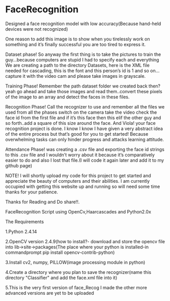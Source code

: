 # FaceRecognition
Designed a face recognition model with low accuracy(Because hand-held devices were not recognized)

One reason to add this image is to show when you tirelessly work on something and it’s finally successful you are too tired to express it.

Dataset phase! So anyway the first thing is to take the pictures to train the guy…because computers are stupid I had to specify each and everything We are creating a path to the directory Datasets, here is the XML file needed for cascading, this is the font and this person’s id is 1 and so on…capture it with the video cam and please take images in grayscale.

Training Phase! Remember the path dataset folder we created back then? yeah go ahead and take those images and read them..convert these pixels of the image to an array and detect the faces in these files.

Recognition Phase! Call the recognizer to use and remember all the files we used from all the phases switch on the camera take the video check the face id from the first file and if it’s this face then this elif the other guy and so forth..add a square of this size around the face. And Viola! your face recognition project is done. I know I know I have given a very abstract idea of the entire process but that’s good for you to get started! Because overwhelming tasks can only hinder progress and attacks learning attitude.

Attendance Phase! was creating a .csv file and exporting the face id strings to this .csv file and I wouldn’t worry about it because it’s comparatively easier to do and also I lost that file.(I will code it again later and add it to my github page)

NOTE! I will shortly upload my code for this project to get started and appreciate the beauty of computers and their abilities. I am currently occupied with getting this website up and running so will need some time thanks for your patience.

Thanks for Reading and Do share!!.

FaceRecognition Script using OpenCv,Haarcascades and Python2.0x


The Requirements

1.Python 2.4.14

2.OpenCV version 2.4.9(how to install?- download and store the opencv file into lib->site->packages(The place where your python is installed-in commandprompt pip install opencv-contrib-python)

3.Install cv2, numpy, PILLOW(image processing module in python)

4.Create a directory where you plan to save the recognizer(name this directory "Classifier" and add the face.xml file into it)

5.This is the very first version of face_Recog I made the other more advanced versions are yet to be uploaded


